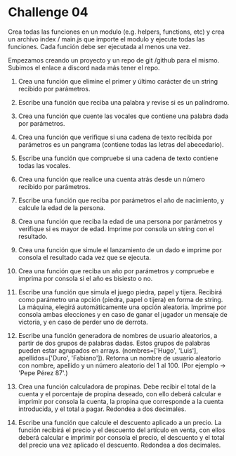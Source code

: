 # Challenge 04

Crea todas las funciones en un modulo (e.g. helpers, functions, etc) y crea un archivo index / main.js que importe el modulo y ejecute todas las funciones. Cada función debe ser ejecutada al menos una vez.

Empezamos creando un proyecto y un repo de git /github para el mismo. Subimos el enlace a discord nada más tener el repo.

1. Crea una función que elimine el primer y último carácter de un string recibido por parámetros.

2. Escribe una función que reciba una palabra y revise si es un palíndromo.

3. Crea una función que cuente las vocales que contiene una palabra dada por parámetros.

4. Crea una función que verifique si una cadena de texto recibida por parámetros es un pangrama (contiene todas las letras del abecedario).

5. Escribe una función que compruebe si una cadena de texto contiene todas las vocales.

6. Crea una función que realice una cuenta atrás desde un número recibido por parámetros.

7. Escribe una función que reciba por parámetros el año de nacimiento, y calcule la edad de la persona.

8. Crea una función que reciba la edad de una persona por parámetros y verifique si es mayor de edad. Imprime por consola un string con el resultado.

9. Crea una función que simule el lanzamiento de un dado e imprime por consola el resultado cada vez que se ejecuta.

10. Crea una función que reciba un año por parámetros y compruebe e imprima por consola si el año es bisiesto o no.

11. Escribe una función que simula el juego piedra, papel y tijera. Recibirá como parámetro una opción (piedra, papel o tijera) en forma de string. La máquina, elegirá automáticamente una opción aleatoria. Imprime por consola ambas elecciones y en caso de ganar el jugador un mensaje de victoria, y en caso de perder uno de derrota.

12. Escribe una función generadora de nombres de usuario aleatorios, a partir de dos grupos de palabras dadas. Estos grupos de palabras pueden estar agrupados en arrays. (nombres=['Hugo', 'Luis'], apellidos=['Duro', 'Fabiano']). Retorna un nombre de usuario aleatorio con nombre, apellido y un número aleatorio del 1 al 100. (Por ejemplo -> 'Pepe Pérez 87'.)

13. Crea una función calculadora de propinas. Debe recibir el total de la cuenta y el porcentaje de propina deseado, con ello deberá calcular e imprimir por consola la cuenta, la propina que corresponde a la cuenta introducida, y el total a pagar. Redondea a dos decimales.

14. Escribe una función que calcule el descuento aplicado a un precio. La función recibirá el precio y el descuento del artículo en venta, con ellos deberá calcular e imprimir por consola el precio, el descuento y el total del precio una vez aplicado el descuento. Redondea a dos decimales.
